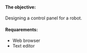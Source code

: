 #### **The objective**:
Designing a control panel for a robot.

#### **Requarements**:

* Web browser
* Text editor
